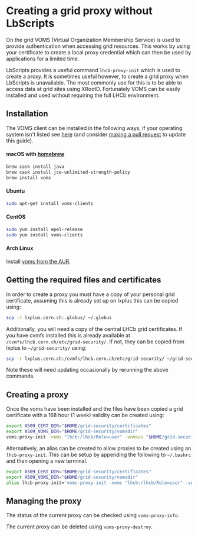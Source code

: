 # Creating a grid proxy without LbScripts

On the grid VOMS (Virtual Organization Membership Service) is used to provide authentication when accessing grid resources.
This works by using your certificate to create a local proxy credential which can then be used by applications for a limited time.

LbScripts provides a useful command `lhcb-proxy-init` which is used to create a proxy.
It is sometimes useful however, to create a grid proxy when LbScripts is unavailable.
The most commonly use for this is to be able to access data at grid sites using XRootD.
Fortunately VOMS can be easily installed and used without requiring the full LHCb environment.

## Installation

The VOMS client can be installed in the following ways, if your operating system isn't listed see [here](https://github.com/italiangrid/voms-clients) (and consider [making a pull request](../CONTRIBUTING.html) to update this guide).

#### macOS with [homebrew](https://brew.sh)

```bash
brew cask install java
brew cask install jce-unlimited-strength-policy
brew install voms
```

#### Ubuntu

```bash
sudo apt-get install voms-clients
```

#### CentOS

```bash
sudo yum install epel-release
sudo yum install voms-clients
```

#### Arch Linux

Install [voms from the AUR](https://aur.archlinux.org/packages/voms/).

## Getting the required files and certificates

In order to create a proxy you must have a copy of your personal grid certificate, assuming this is already set up on lxplus this can be copied using:

```bash
scp -r lxplus.cern.ch:.globus/ ~/.globus
```

Additionally, you will need a copy of the central LHCb grid certificates.
If you have cvmfs installed this is already available at `/cvmfs/lhcb.cern.ch/etc/grid-security/`.
If not, they can be copied from lxplus to `~/grid-security/` using:

```bash
scp -r lxplus.cern.ch:/cvmfs/lhcb.cern.ch/etc/grid-security/ ~/grid-security
```

Note these will need updating occasionally by rerunning the above commands.

## Creating a proxy

Once the voms have been installed and the files have been copied a grid certificate with a 168 hour (1 week) validity can be created using:

```bash
export X509_CERT_DIR="$HOME/grid-security/certificates"
export X509_VOMS_DIR="$HOME/grid-security/vomsdir"
voms-proxy-init -voms "lhcb:/lhcb/Role=user" -vomses "$HOME/grid-security/vomses" -r --valid 168:00 -cert "$HOME/.globus/usercert.pem" -key "$HOME/.globus/userkey.pem"
```

Alternatively, an alias can be created to allow proxies to be created using an `lhcb-proxy-init`.
This can be setup by appending the following to `~/.bashrc` and then opening a new terminal.

```bash
export X509_CERT_DIR="$HOME/grid-security/certificates"
export X509_VOMS_DIR="$HOME/grid-security/vomsdir"
alias lhcb-proxy-init='voms-proxy-init -voms "lhcb:/lhcb/Role=user" -vomses "$HOME/grid-security/vomses" -r --valid 168:00 -cert "$HOME/.globus/usercert.pem" -key "$HOME/.globus/userkey.pem"'
```

## Managing the proxy

The status of the current proxy can be checked using `voms-proxy-info`.

The current proxy can be deleted using `voms-proxy-destroy`.

